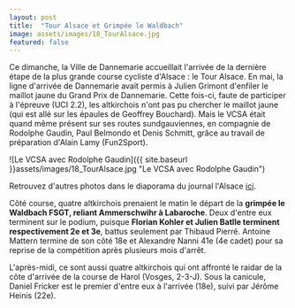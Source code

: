 ```yaml
---
layout: post
title:  "Tour Alsace et Grimpée le Waldbach"
image: assets/images/18_TourAlsace.jpg
featured: false
---
```


Ce dimanche, la Ville de Dannemarie accueillait l'arrivée de la dernière étape de la plus grande course cycliste d'Alsace : le Tour Alsace. En mai, la ligne d'arrivée de Dannemarie avait permis à Julien Grimont d'enfiler le maillot jaune du Grand Prix de Dannemarie. Cette fois-ci, faute de participer à l'épreuve (UCI 2.2), les altkirchois n'ont pas pu chercher le maillot jaune (qui est allé sur les épaules de Geoffrey Bouchard). Mais le VCSA était quand même présent sur ses routes sundgauviennes, en compagnie de Rodolphe Gaudin, Paul Belmondo et Denis Schmitt, grâce au travail de préparation d'Alain Lamy (Fun2Sport).

![Le VCSA avec Rodolphe Gaudin]({{ site.baseurl }}assets/images/18_TourAlsace.jpg "Le VCSA avec Rodolphe Gaudin")

Retrouvez d'autres photos dans le diaporama du journal l'Alsace [ici](https://www.lalsace.fr/loisirs/2018/08/05/diaporama-la-ville-accueille-l-ultime-etape-du-15e-tour-d-alsace).

Côté course, quatre altkirchois prenaient le matin le départ de la **grimpée le Waldbach FSGT, reliant Ammerschwihr à Labaroche**. Deux d'entre eux terminent sur le podium, puisque **Florian Kohler et Julien Batlle terminent respectivement 2e et 3e**, battus seulement par Thibaud Pierré. Antoine Mattern termine de son côté 18e et Alexandre Nanni 41e (4e cadet) pour sa reprise de la compétition après plusieurs mois d'arrêt.

L'après-midi, ce sont aussi quatre altkirchois qui ont affronté le raidar de la côte d'arrivée de la course de Harol (Vosges, 2-3-J). Sous la canicule, Daniel Fricker est le premier d'entre eux à l'arrivée (18e), suivi par Jérôme Heinis (22e).